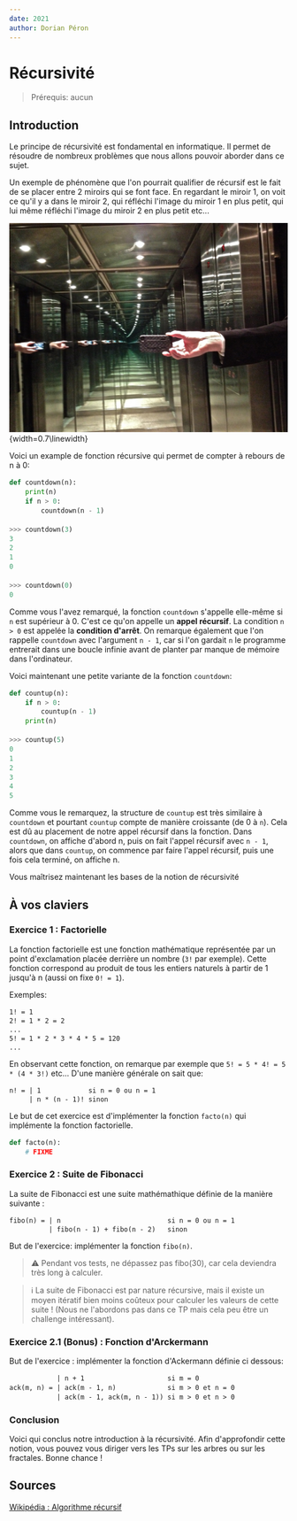 ```yaml
---
date: 2021
author: Dorian Péron
---
```


# Récursivité

> Prérequis: aucun

## Introduction

Le principe de récursivité est fondamental en informatique. Il permet de résoudre de nombreux problèmes que nous allons pouvoir aborder dans ce sujet.

Un exemple de phénomène que l'on pourrait qualifier de récursif est le fait de se placer entre 2 miroirs qui se font face. En regardant le miroir 1, on voit ce qu'il y a dans le miroir 2, qui réfléchi l'image du miroir 1 en plus petit, qui lui même réfléchi l'image du miroir 2 en plus petit etc...

![Un miroir face à un miroir](imgs/rec_mirror.jpg){width=0.7\linewidth}

Voici un example de fonction récursive qui permet de compter à rebours de n à 0:

```python
def countdown(n):
    print(n)
    if n > 0:
        countdown(n - 1)

>>> countdown(3)
3
2
1
0

>>> countdown(0)
0
```

Comme vous l'avez remarqué, la fonction `countdown` s'appelle elle-même si `n` est supérieur à 0. C'est ce qu'on appelle un **appel récursif**. La condition `n > 0` est appelée la **condition d'arrêt**. On remarque également que l'on rappelle `countdown` avec l'argument `n - 1`, car si l'on gardait `n` le programme entrerait dans une boucle infinie avant de planter par manque de mémoire dans l'ordinateur.

Voici maintenant une petite variante de la fonction `countdown`:

```python
def countup(n):
    if n > 0:
        countup(n - 1)
    print(n)

>>> countup(5)
0
1
2
3
4
5
```

Comme vous le remarquez, la structure de `countup` est très similaire à `countdown` et pourtant `countup` compte de manière croissante (de 0 à `n`). Cela est dû au placement de notre appel récursif dans la fonction. Dans `countdown`, on affiche d'abord n, puis on fait l'appel récursif avec `n - 1`, alors que dans `countup`, on commence par faire l'appel récursif, puis une fois cela terminé, on affiche n.

Vous maîtrisez maintenant les bases de la notion de récursivité

## À vos claviers

### **Exercice 1 : Factorielle**

La fonction factorielle est une fonction mathématique représentée par un point d'exclamation placée derrière un nombre (`3!` par exemple). Cette fonction correspond au produit de tous les entiers naturels à partir de 1 jusqu'à n (aussi on fixe `0! = 1`).

Exemples:

```text
1! = 1
2! = 1 * 2 = 2
...
5! = 1 * 2 * 3 * 4 * 5 = 120
...
```

En observant cette fonction, on remarque par exemple que `5! = 5 * 4! = 5 * (4 * 3!)` etc...
D'une manière générale on sait que:

```text
n! = | 1            si n = 0 ou n = 1
     | n * (n - 1)! sinon
```

Le but de cet exercice est d'implémenter la fonction `facto(n)` qui implémente la fonction factorielle.

```python
def facto(n):
    # FIXME
```

### **Exercice 2 : Suite de Fibonacci**

La suite de Fibonacci est une suite mathémathique définie de la manière suivante :

```text
fibo(n) = | n                           si n = 0 ou n = 1
          | fibo(n - 1) + fibo(n - 2)   sinon
```

But de l'exercice: implémenter la fonction `fibo(n)`.

> ⚠ Pendant vos tests, ne dépassez pas fibo(30), car cela deviendra très long à calculer.

> ℹ La suite de Fibonacci est par nature récursive, mais il existe un moyen itératif bien moins coûteux pour calculer les valeurs de cette suite ! (Nous ne l'abordons pas dans ce TP mais cela peu être un challenge intéressant).

### **Exercice 2.1 (Bonus) : Fonction d'Arckermann**

But de l'exercice : implémenter la fonction d'Ackermann définie ci dessous:

```txt
            | n + 1                     si m = 0
ack(m, n) = | ack(m - 1, n)             si m > 0 et n = 0
            | ack(m - 1, ack(m, n - 1)) si m > 0 et n > 0
```

### **Conclusion**

Voici qui conclus notre introduction à la récursivité. Afin d'approfondir cette notion, vous pouvez vous diriger vers les TPs sur les arbres ou sur les fractales. Bonne chance !

## Sources

[Wikipédia : Algorithme récursif](https://fr.wikipedia.org/wiki/Algorithme_r%C3%A9cursif)
